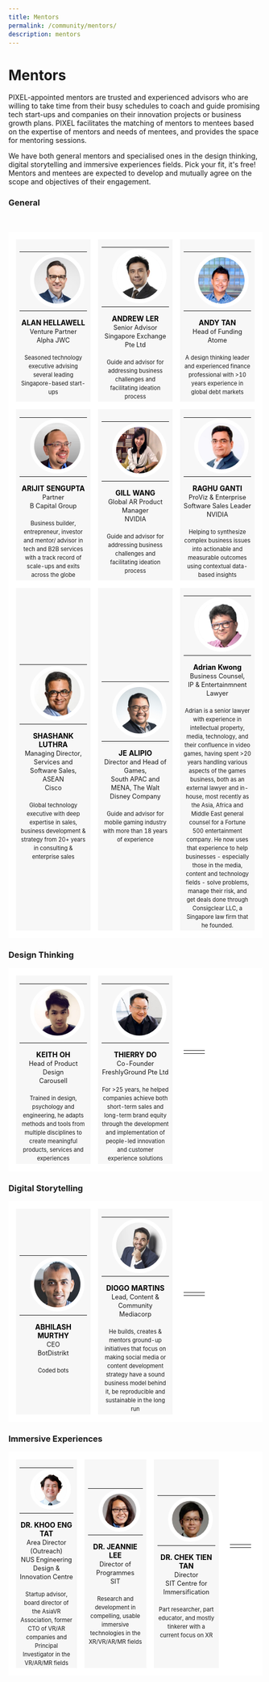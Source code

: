 ```yaml
---
title: Mentors
permalink: /community/mentors/
description: mentors
---
```

# Mentors
PIXEL-appointed mentors are trusted and experienced advisors who are willing to take time from their busy schedules to coach and guide promising tech start-ups and companies on their innovation projects or business growth plans. PIXEL facilitates the matching of mentors to mentees based on the expertise of mentors and needs of mentees, and provides the space for mentoring sessions.

We have both general mentors and specialised ones in the design thinking, digital storytelling and immersive experiences fields. Pick your fit, it's free! Mentors and mentees are expected to develop and mutually agree on the scope and objectives of their engagement. 

### General

<table>
	<!-- ROW 1 -->
	<tr>
		<td style="background:#F7F7F7; border: 15px solid white; width:33%; text-align: center; ">
			<a href="https://www.linkedin.com/in/alan-hellawell-96a3263/" target="_blank" style="text-decoration: none; color:black;">
				<table>
					<tr>
						<td></td>
						<td>
							<img src="/images/Community/Mentors/alan-hellawell_230px.jpg" style="border-radius:50%; border:8px solid white;">
						</td>
						<td></td>
					</tr>
				</table>
				<b>ALAN HELLAWELL</b>
			</a>
			<br>
			<span style="font-size:0.9em;">Venture Partner</span>
			<br>
			<span style="font-size:0.9em;">Alpha JWC</span>
			<br>
			<br>
			<span style="font-size:0.8em; line-height:0.8em;">Seasoned technology executive advising several leading Singapore-based start-ups</span>
		</td>
		<td style="background:#F7F7F7; border: 15px solid white; width:33%; text-align: center; ">
			<a href="https://www.linkedin.com/in/andrew-ler-b042882b/" target="_blank" style="text-decoration: none; color:black;">	
				<table>
					<tr>
						<td></td>
						<td>
							<img src="/images/Community/Mentors/andrewler_230px.jpg" style="border-radius:50%; border:8px solid white;">
						</td>
						<td></td>
					</tr>
				</table>
				<b>ANDREW LER</b>
			</a>
			<br>
			<span style="font-size:0.9em;">Senior Advisor</span>
			<br>
			<span style="font-size:0.9em;">Singapore Exchange Pte Ltd</span>
			<br>
			<br>
			<span style="font-size:0.8em; line-height:0.8em;">Guide and advisor for addressing business challenges and facilitating ideation process</span>
		</td>
		<td style="background:#F7F7F7; border: 15px solid white; width:33%; text-align: center; ">
			<a href="https://www.linkedin.com/in/andytanyy/" target="_blank" style="text-decoration: none; color:black;">
				<table>
					<tr>
						<td></td>
						<td>
							<img src="/images/Community/Mentors/andytan_230px.jpg" style="border-radius:50%; border:8px solid white;">
						</td>
						<td></td>
					</tr>
				</table>
				<b>ANDY TAN</b></a>
			<br>
			<span style="font-size:0.9em;">Head of Funding</span>
			<br>
			<span style="font-size:0.9em;">Atome</span>
			<br>
			<br>
			<span style="font-size:0.8em; line-height:0.8em;">A design thinking leader and experienced finance professional with >10 years experience in global debt markets</span>
		</td>
	</tr>
	<!-- ROW 2 -->
	<tr>
		<td style="background:#F7F7F7; border: 15px solid white; width:33%; text-align: center; ">
			<a href="https://www.linkedin.com/in/arijit-sengupta/" target="_blank" style="text-decoration: none; color:black;">
				<table>
					<tr>
						<td></td>
						<td>
							<img src="/images/Community/Mentors/arijit_sengupta_230px.jpg" style="border-radius:50%; border:8px solid white;">
						</td>
						<td></td>
					</tr>
				</table>
				<b>ARIJIT SENGUPTA</b></a>
			<br>
			<span style="font-size:0.9em;">Partner</span>
			<br>
			<span style="font-size:0.9em;">B Capital Group</span>
			<br>
			<br>
			<span style="font-size:0.8em; line-height:0.8em;">Business builder, entrepreneur, investor and mentor/ advisor in tech and B2B services with a track record of scale-ups and exits across the globe</span>
		</td>
		<td style="background:#F7F7F7; border: 15px solid white; width:33%; text-align: center; ">
			<a href="https://www.linkedin.com/in/gill-wang-39116a15a/" target="_blank" style="text-decoration: none; color:black;">			
				<table>
					<tr>
						<td></td>
						<td>
							<img src="/images/Community/Mentors/gill-wang_230px.jpg" style="border-radius:50%; border:8px solid white;">
						</td>
						<td></td>
					</tr>
				</table>
				<b>GILL WANG</b></a>
			<br>
			<span style="font-size:0.9em;">Global AR Product Manager</span>
			<br>
			<span style="font-size:0.9em;">NVIDIA</span>
			<br>
			<br>
			<span style="font-size:0.8em; line-height:0.8em;">Guide and advisor for addressing business challenges and facilitating ideation process</span>
		</td>
		<td style="background:#F7F7F7; border: 15px solid white; width:33%; text-align: center; ">
			<a href="https://www.linkedin.com/in/rganti9/" target="_blank" style="text-decoration: none; color:black;">		
				<table>
					<tr>
						<td></td>
						<td><img src="/images/Community/Mentors/raghuganti_230px.png" style="border-radius:50%; border:8px solid white;"></td>
						<td></td>
					</tr>
				</table>
				<b>RAGHU GANTI</b></a>
			<br>
			<span style="font-size:0.9em;">ProViz & Enterprise Software Sales Leader</span>
			<br>
			<span style="font-size:0.9em;">NVIDIA</span>
			<br>
			<br>
			<span style="font-size:0.8em; line-height:0.8em;">Helping to synthesize complex business issues into actionable and measurable outcomes using contextual data-based insights</span>
		</td>
	</tr>
	<!-- ROW 3 -->
	<tr>
		<td style="background:#F7F7F7; border: 15px solid white; width:33%; text-align: center; ">
			<a href="https://www.linkedin.com/in/shashankluthra/" target="_blank" style="text-decoration: none; color:black;">
				<table>
					<tr>
						<td></td>
						<td>
							<img src="/images/Community/Mentors/shashankluthra_230px.jpg" style="border-radius:50%; border:8px solid white;">
						</td>
						<td></td>
					</tr>
				</table>
				<b>SHASHANK LUTHRA</b></a>
			<br>
			<span style="font-size:0.9em;">Managing Director, Services and Software Sales, ASEAN</span>
			<br>
			<span style="font-size:0.9em;">Cisco</span>
			<br>
			<br>
			<span style="font-size:0.8em; line-height:0.8em;">Global technology executive with deep expertise in sales, business development & strategy from 20+ years in consulting & enterprise sales</span>
		</td>
		<td style="background:#F7F7F7; border: 15px solid white; width:33%; text-align: center; ">	
			<a href="https://www.linkedin.com/in/jealipio/" target="_blank" style="text-decoration: none; color:black;">
				<table>
					<tr>
						<td></td>
						<td>
							<img src="/images/Community/Mentors/JeAlipio.png" style="border-radius:50%; border:8px solid white;">
						</td>
						<td></td>
					</tr>
				</table>
				<b>JE ALIPIO</b></a>
			<br>
			<span style="font-size:0.9em;">Director and Head of Games,</span>
			<br>
			<span style="font-size:0.9em;">South APAC and MENA, The Walt Disney Company</span>
			<br>
			<br>
			<span style="font-size:0.8em; line-height:0.8em;">Guide and advisor for mobile gaming industry with more than 18 years of experience</span>
		</td>
		<td style="background:#F7F7F7; border: 15px solid white; width:33%; text-align: center; ">	
			<a href="https://www.linkedin.com/in/adriankwongpio/" target="_blank" style="text-decoration: none; color:black;">
				<table>
					<tr>
						<td></td>
						<td>
							<img src="/images/Community/Mentors/Adrian.png" style="border-radius:50%; border:8px solid white;">
						</td>
						<td></td>
					</tr>
				</table>
				<b>Adrian Kwong</b></a>
			<br>
			<span style="font-size:0.9em;">Business Counsel,</span>
			<br>
			<span style="font-size:0.9em;">IP & Entertainmnent Lawyer</span>
			<br>
			<br>
			<span style="font-size:0.8em; line-height:0.8em;">Adrian is a senior lawyer with experience in intellectual property, media, technology, and their confluence in video games, having spent >20 years handling various aspects of the games business, both as an external lawyer and in-house, most recently as the Asia, Africa and Middle East general counsel for a Fortune 500 entertainment company. He now uses that experience to help businesses - especially those in the media, content and technology fields - solve problems, manage their risk, and get deals done through Consigclear LLC, a Singapore law firm that he founded.</span>
		</td>
			<b>
			</b>
			<br>
			<span style="font-size:0.8em; line-height:0.8em;"></span>
		</td>
	</tr>
	<!-- END ROW -->
</table>

### Design Thinking
<table>
	<!-- ROW 1 -->
	<tr>
		<td style="background:#F7F7F7; border: 15px solid white; width:33%; text-align: center; ">
			<a href="https://www.linkedin.com/in/keithoh/" target="_blank" style="text-decoration: none; color:black;">
				<table>
					<tr>
						<td></td>
						<td>
							<img src="/images/Community/Mentors/keith-oh_230px.jpg" style="border-radius:50%; border:8px solid white;">
						</td>
						<td></td>
					</tr>
				</table>
				<b>KEITH OH</b></a>
			<br>
			<span style="font-size:0.9em;">Head of Product Design</span>
			<br>
			<span style="font-size:0.9em;">Carousell</span>
			<br>
			<br>
			<span style="font-size:0.8em; line-height:0.8em;">Trained in design, psychology and engineering, he adapts methods and tools from multiple disciplines to create meaningful products, services and experiences</span>
		</td>
		<td style="background:#F7F7F7; border: 15px solid white; width:33%; text-align: center; ">
			<a href="https://www.linkedin.com/in/thierry-do/?originalSubdomain=sg" target="_blank" style="text-decoration: none; color:black;">
				<table>
					<tr>
						<td></td>
						<td>
							<img src="/images/Community/Mentors/thierry-do_230px.jpg" style="border-radius:50%; border:8px solid white;">
						</td>
						<td></td>
					</tr>
				</table>
				<b>THIERRY DO</b></a>
			<br>
			<span style="font-size:0.9em;">Co-Founder</span>
			<br>
			<span style="font-size:0.9em;">FreshlyGround Pte Ltd</span>
			<br>
			<br>
			<span style="font-size:0.8em; line-height:0.8em;">For >25 years, he helped companies achieve both short-term sales and long-term brand equity through the development and implementation of people-led innovation and customer experience solutions</span>
		</td>
		<td style="background:white; border: 15px solid white; width:33%; text-align: center; ">
			<table>
				<tr>
					<td></td>
					<td></td>
					<td></td>
				</tr>
			</table>
			<b></b>
			<br>
			<span style="font-size:0.9em;"></span>
			<br>
			<span style="font-size:0.9em;"></span>
			<br>
			<br>
			<span style="font-size:0.8em; line-height:0.8em;"></span>
		</td>
		<!--
		<td style="border: 15px solid white; width:33%; text-align: center;">
			<span style="color:grey; font-size:0.8em; text-align: left;"></span>
			<table>
				<tr>
					<td></td>
					<td></td>
					<td></td>
				</tr>
			</table>
			<b>
			</b>
			<br>
			<span style="font-size:0.8em; line-height:0.8em;"></span>
		</td>
		-->
	</tr>
	<!-- END ROW -->
</table>

### Digital Storytelling
<table>
	<!-- ROW 1 -->
	<tr>
		<td style="background:#F7F7F7; border: 15px solid white; width:33%; text-align: center; ">
			<a href="https://www.linkedin.com/in/abhilashmurthy/" target="_blank" style="text-decoration: none; color:black;">	
				<table>
					<tr>
						<td></td>
						<td>
							<img src="/images/Community/Mentors/abhilash-murthy_230px.jpg" style="border-radius:50%; border:8px solid white;">
						</td>
						<td></td>
					</tr>
				</table>
				<b>ABHILASH MURTHY</b></a>
			<br>
			<span style="font-size:0.9em;">CEO</span>
			<br>
			<span style="font-size:0.9em;">BotDistrikt</span>
			<br>
			<br>
			<span style="font-size:0.8em; line-height:0.8em;">Coded bots</span>
		</td>
		<td style="background:#F7F7F7; border: 15px solid white; width:33%; text-align: center; ">
			<a href="https://www.linkedin.com/in/diogocordesanicetomartins/" target="_blank" style="text-decoration: none; color:black;">	
				<table>
					<tr>
						<td></td>
						<td>
							<img src="/images/Community/Mentors/diogomartins_230px.jpg" style="border-radius:50%; border:8px solid white;">
						</td>
						<td></td>
					</tr>
				</table>
				<b>DIOGO MARTINS</b></a>
			<br>
			<span style="font-size:0.9em;">Lead, Content & Community</span>
			<br>
			<span style="font-size:0.9em;">Mediacorp</span>
			<br>
			<br>
			<span style="font-size:0.8em; line-height:0.8em;">He builds, creates & mentors ground-up initiatives that focus on making social media or content development strategy have a sound business model behind it, be reproducible and sustainable in the long run</span>
		</td>
		<td style="background:white; border: 15px solid white; width:33%; text-align: center; ">
			<table>
				<tr>
					<td></td>
					<td></td>
					<td></td>
				</tr>
			</table>
			<b></b>
			<br>
			<span style="font-size:0.9em;"></span>
			<br>
			<span style="font-size:0.9em;"></span>
			<br>
			<br>
			<span style="font-size:0.8em; line-height:0.8em;"></span>
		</td>
		<!--
		<td style="border: 15px solid white; width:33%; text-align: center;">
			<span style="color:grey; font-size:0.8em; text-align: left;"></span>
			<table>
				<tr>
					<td></td>
					<td></td>
					<td></td>
				</tr>
			</table>
			<b>
			</b>
			<br>
			<span style="font-size:0.8em; line-height:0.8em;"></span>
		</td>
		-->
	</tr>
	<!-- END ROW -->
</table>

### Immersive Experiences
<table>
	<!-- ROW 1 -->
	<tr>
		<td style="background:#F7F7F7; border: 15px solid white; width:33%; text-align: center; ">
			<a href="https://www.linkedin.com/in/eng-tat-khoo-6061311a/" target="_blank" style="text-decoration: none; color:black;">
				<table>
					<tr>
						<td></td>
						<td>
							<img src="/images/Community/Mentors/khoo-eng-tat_230px.jpg" style="border-radius:50%; border:8px solid white;">
						</td>
						<td></td>
					</tr>
				</table>
				<b>DR. KHOO ENG TAT</b></a>
			<br>
			<span style="font-size:0.9em;">Area Director (Outreach)</span>
			<br>
			<span style="font-size:0.9em;">NUS Engineering Design & Innovation Centre</span>
			<br>
			<br>
			<span style="font-size:0.8em; line-height:0.8em;">Startup advisor, board director of the AsiaVR Association, former CTO of VR/AR companies and Principal Investigator in the VR/AR/MR fields</span>
		</td>
		<td style="background:#F7F7F7; border: 15px solid white; width:33%; text-align: center; ">
			<a href="https://www.linkedin.com/in/jeannieleesa/" target="_blank" style="text-decoration: none; color:black;">
				<table>
					<tr>
						<td></td>
						<td>
							<img src="/images/Community/Mentors/dr_jeannie_lee.jpg" style="border-radius:50%; border:8px solid white;">
						</td>
						<td></td>
					</tr>
				</table>
				<b>DR. JEANNIE LEE</b></a>
			<br>
			<span style="font-size:0.9em;">Director of Programmes</span>
			<br>
			<span style="font-size:0.9em;">SIT</span>
			<br>
			<br>
			<span style="font-size:0.8em; line-height:0.8em;">Research and development in compelling, usable immersive technologies in the XR/VR/AR/MR fields</span>
		</td>
		<td style="background:#F7F7F7; border: 15px solid white; width:33%; text-align: center; ">
			<a href="https://www.linkedin.com/in/chek-tien-tan-b48aba14/" target="_blank" style="text-decoration: none; color:black;">
				<table>
					<tr>
						<td></td>
						<td>
							<img src="/images/Community/Mentors/dr_tan_chek_tien.jpg" style="border-radius:50%; border:8px solid white;">
						</td>
						<td></td>
					</tr>
				</table>
				<b>DR. CHEK TIEN TAN</b></a>
			<br>
			<span style="font-size:0.9em;">Director</span>
			<br>
			<span style="font-size:0.9em;">SIT Centre for Immersification</span>
			<br>
			<br>
			<span style="font-size:0.8em; line-height:0.8em;">Part researcher, part educator, and mostly tinkerer with a current focus on XR</span>
		</td>
		<td style="background:white; border: 15px solid white; width:33%; text-align: center; ">
			<table>
				<tr>
					<td></td>
					<td></td>
					<td></td>
				</tr>
			</table>
			<b></b>
			<br>
			<span style="font-size:0.9em;"></span>
			<br>
			<span style="font-size:0.9em;"></span>
			<br>
			<br>
			<span style="font-size:0.8em; line-height:0.8em;"></span>
		</td>
		<!--
		<td style="border: 15px solid white; width:33%; text-align: center;">
			<span style="color:grey; font-size:0.8em; text-align: left;"></span>
			<table>
				<tr>
					<td></td>
					<td></td>
					<td></td>
				</tr>
			</table>
			<b>
			</b>
			<br>
			<span style="font-size:0.8em; line-height:0.8em;"></span>
		</td>
		-->
	</tr>
	<!-- END ROW -->
</table>

